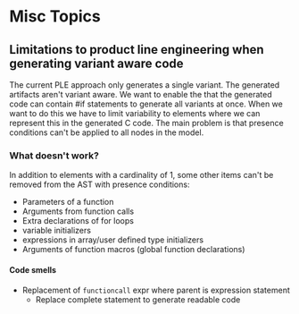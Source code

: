 # Misc Topics

## Limitations to product line engineering when generating variant aware code

The current PLE approach only generates a single variant. The generated artifacts aren't variant aware. We want to enable the that the generated code can contain #if statements to generate all variants at once. When we want to do this we have to limit variability to elements where we can represent this in the generated C code. The main problem is that presence conditions can't be applied to all nodes in the model.

### What doesn't work?

In addition to elements with a cardinality of 1, some other items can't be removed from the AST with presence conditions:

- Parameters of a function
- Arguments from function calls
- Extra declarations of for loops
- variable   initializers
- expressions in array/user defined type initializers
- Arguments of function macros (global function declarations)


#### Code smells

- Replacement of `functioncall` expr where parent is expression statement
    + Replace complete statement to generate readable code

